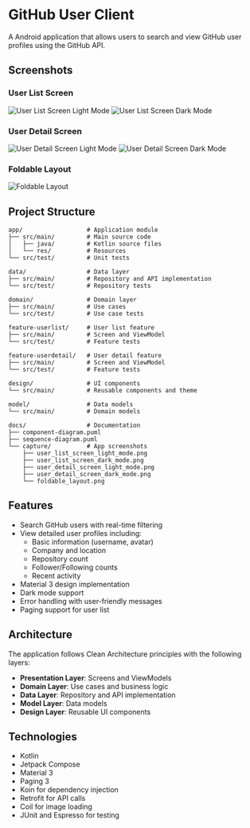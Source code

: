 # GitHub User Client

A Android application that allows users to search and view GitHub user profiles using the GitHub API.

## Screenshots

### User List Screen
![User List Screen Light Mode](docs/capture/user_list_screen_light_mode.png)
![User List Screen Dark Mode](docs/capture/user_list_screen_dark_mode.png)

### User Detail Screen
![User Detail Screen Light Mode](docs/capture/user_detail_screen_light_mode.png)
![User Detail Screen Dark Mode](docs/capture/user_detail_screen_dark_mode.png)

### Foldable Layout
![Foldable Layout](docs/capture/foldable_layout.png)

## Project Structure

```
app/                  # Application module
├── src/main/         # Main source code
│   ├── java/         # Kotlin source files
│   └── res/          # Resources
└── src/test/         # Unit tests

data/                 # Data layer
├── src/main/         # Repository and API implementation
└── src/test/         # Repository tests

domain/               # Domain layer
├── src/main/         # Use cases
└── src/test/         # Use case tests

feature-userlist/     # User list feature
├── src/main/         # Screen and ViewModel
└── src/test/         # Feature tests

feature-userdetail/   # User detail feature
├── src/main/         # Screen and ViewModel
└── src/test/         # Feature tests

design/               # UI components
└── src/main/         # Reusable components and theme

model/                # Data models
└── src/main/         # Domain models

docs/                 # Documentation
├── component-diagram.puml
├── sequence-diagram.puml
└── capture/          # App screenshots
    ├── user_list_screen_light_mode.png
    ├── user_list_screen_dark_mode.png
    ├── user_detail_screen_light_mode.png
    ├── user_detail_screen_dark_mode.png
    └── foldable_layout.png
```

## Features

- Search GitHub users with real-time filtering
- View detailed user profiles including:
  - Basic information (username, avatar)
  - Company and location
  - Repository count
  - Follower/Following counts
  - Recent activity
- Material 3 design implementation
- Dark mode support
- Error handling with user-friendly messages
- Paging support for user list

## Architecture

The application follows Clean Architecture principles with the following layers:

- **Presentation Layer**: Screens and ViewModels
- **Domain Layer**: Use cases and business logic
- **Data Layer**: Repository and API implementation
- **Model Layer**: Data models
- **Design Layer**: Reusable UI components

## Technologies

- Kotlin
- Jetpack Compose
- Material 3
- Paging 3
- Koin for dependency injection
- Retrofit for API calls
- Coil for image loading
- JUnit and Espresso for testing 